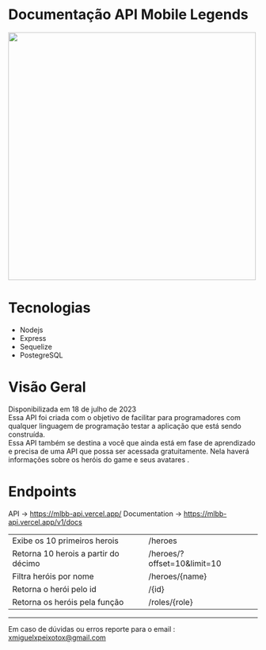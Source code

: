 # Documentação API Mobile Legends
<img src="https://encrypted-tbn0.gstatic.com/images?q=tbn:ANd9GcTX_MD6c0tRfY6lUW34ld0ZSjbGdPN9ZqI8ZiU7Pwds1HLORHoC2-fh3Kne&s=10 " width="500px" />

# Tecnologias 

- Nodejs
- Express
- Sequelize
- PostegreSQL

# Visão Geral

Disponibilizada em 18 de julho de 2023  <br>
Essa API foi criada com o objetivo de facilitar para programadores com qualquer linguagem de programação testar a aplicação que está sendo construída. <br> Essa API também se destina a você que ainda está em fase de aprendizado e precisa de uma API que possa ser acessada gratuitamente.
Nela haverá informações sobre os heróis do game e seus avatares .

# Endpoints

API → https://mlbb-api.vercel.app/
Documentation → https://mlbb-api.vercel.app/v1/docs

|  |  | 
| --- | --- |
| Exibe os 10 primeiros herois | /heroes |
| Retorna 10 herois a partir do décimo | /heroes/?offset=10&limit=10 |
| Filtra heróis por nome | /heroes/{name} |
| Retorna o herói pelo id | /{id} |
| Retorna os heróis pela função  | /roles/{role} |

---

Em caso de dúvidas ou erros reporte para o email : xmiguelxpeixotox@gmail.com
